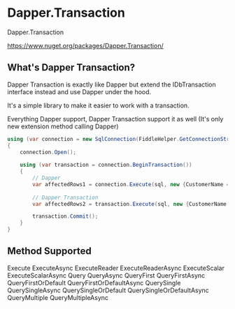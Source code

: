# Dapper.Transaction
Dapper.Transaction

https://www.nuget.org/packages/Dapper.Transaction/

## What's Dapper Transaction?
Dapper Transaction is exactly like Dapper but extend the IDbTransaction interface instead and use Dapper under the hood.

It's a simple library to make it easier to work with a transaction.

Everything Dapper support, Dapper Transaction support it as well (It's only new extension method calling Dapper)

```csharp
using (var connection = new SqlConnection(FiddleHelper.GetConnectionStringSqlServerW3Schools()))
{
	connection.Open();
	
	using (var transaction = connection.BeginTransaction())
	{
		// Dapper
		var affectedRows1 = connection.Execute(sql, new {CustomerName = "Mark"}, transaction: transaction);
		
		// Dapper Transaction
		var affectedRows2 = transaction.Execute(sql, new {CustomerName = "Mark"});

		transaction.Commit();
	}
}
```

## Method Supported
Execute
ExecuteAsync
ExecuteReader
ExecuteReaderAsync
ExecuteScalar
ExecuteScalarAsync
Query
QueryAsync
QueryFirst
QueryFirstAsync
QueryFirstOrDefault
QueryFirstOrDefaultAsync
QuerySingle
QuerySingleAsync
QuerySingleOrDefault
QuerySingleOrDefaultAsync
QueryMultiple
QueryMultipleAsync
